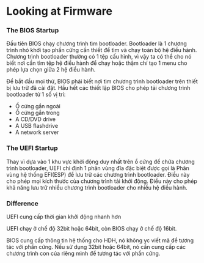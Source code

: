 # Looking at Firmware

### The BIOS Startup

Đầu tiên BIOS chạy chương trình tìm bootloader. Bootloader là 1 chương trình nhỏ khởi tạo phần cứng cần thiết để tìm và chạy toàn bộ hệ điều hành. Chương trình bootloader thường có 1 tệp cấu hình, vì vậy ta có thể cho nó biết nơi cần tìm tệp hệ điều hành để chạy hoặc thậm chí tạo 1 menu cho phép lựa chọn giữa 2 hệ điều hành. 

Để bắt đầu mọi thứ, BIOS phải biết nơi tìm chương trình bootloader trên thiết bị lưu trữ đã cài đặt. Hầu hết các thiết lập BIOS cho phép tải chương trình bootloader từ 1 số vị trí:

- Ổ cứng gắn ngoài
- Ổ cứng gắn trong
- A CD/DVD drive
- A USB flashdrive
- A network server

### The UEFI Startup

Thay vì dựa vào 1 khu vực khởi động duy nhất trên ổ cứng để chứa chương trình bootloader, UEFI chỉ định 1 phân vùng đĩa đặc biệt được gọi là Phân vùng hệ thống EFI(ESP) để lưu trữ các chương trình bootloader. Điều này cho phép mọi kích thước của chương trình tải khởi động. Điều này cho phép khả năng lưu trữ nhiều chương trình bootloader  cho nhiều hệ điều hành. 


### Difference

UEFI cung cấp thời gian khởi động nhanh hơn

UEFI chạy ở chế độ 32bit hoặc 64bit, còn BIOS chạy ở chế độ 16bit. 

BIOS cung cấp thông tin hệ thống cho HDH, nó không yc viết mã để tương tác với phần cứng. Nếu sử dụng 32bit hoặc 64bit, nó cần cung cấp các chương trình con của riêng mình để tương tác với phần cứng. 

